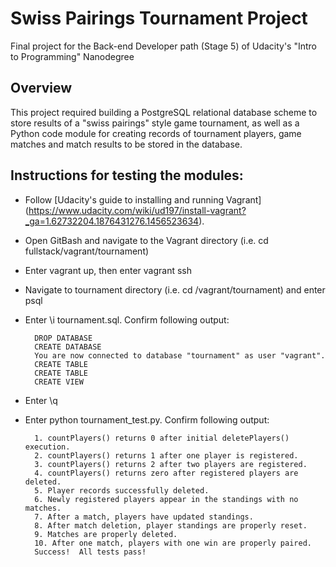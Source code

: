 # Swiss Pairings Tournament Project
Final project for the Back-end Developer path (Stage 5) of Udacity's "Intro to Programming" Nanodegree

## Overview
This project required building a PostgreSQL relational database scheme to store results of a "swiss pairings" style game tournament, as well as a Python code module for creating records of tournament players, game matches and match results to be stored in the database.

## Instructions for testing the modules:
* Follow [Udacity's guide to installing and running Vagrant] (https://www.udacity.com/wiki/ud197/install-vagrant?_ga=1.62732204.1876431276.1456523634).
* Open GitBash and navigate to the Vagrant directory (i.e. cd fullstack/vagrant/tournament)
* Enter vagrant up, then enter vagrant ssh
* Navigate to tournament directory (i.e. cd /vagrant/tournament) and enter psql
* Enter \i tournament.sql. Confirm following output:
		
		DROP DATABASE 
		CREATE DATABASE 
		You are now connected to database "tournament" as user "vagrant". 
		CREATE TABLE 
		CREATE TABLE 
		CREATE VIEW
* Enter \q
* Enter python tournament_test.py.  Confirm following output:

		1. countPlayers() returns 0 after initial deletePlayers() execution.
		2. countPlayers() returns 1 after one player is registered.
		3. countPlayers() returns 2 after two players are registered.
  		4. countPlayers() returns zero after registered players are deleted.
  		5. Player records successfully deleted.
  		6. Newly registered players appear in the standings with no matches.
  		7. After a match, players have updated standings.
  		8. After match deletion, player standings are properly reset.
  		9. Matches are properly deleted.
  		10. After one match, players with one win are properly paired.
  		Success!  All tests pass!
